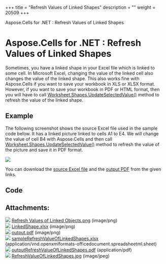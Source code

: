 +++
title = "Refresh Values of Linked Shapes" 
description = "" 
weight = 20509 
+++

Aspose.Cells for .NET : Refresh Values of Linked Shapes  

# Aspose.Cells for .NET : Refresh Values of Linked Shapes


Sometimes, you have a linked shape in your Excel file which is linked to some cell. In Microsoft Excel, changing the value of the linked cell also changes the value of the linked shape. This also works fine with Aspose.Cells if you want to save your workbook in XLS or XLSX format. However, if you want to save your workbook in PDF or HTML format, then you will have to call [Worksheet.Shapes.UpdateSelectedValue()](https://apireference.aspose.com/net/cells/aspose.cells.drawing/shapecollection/methods/updateselectedvalue) method to refresh the value of the linked shape.

## Example

The following screenshot shows the source Excel file used in the sample code below. It has a linked picture linked to cells A1 to E4. We will change the value of cell B4 with Aspose.Cells and then call [Worksheet.Shapes.UpdateSelectedValue()](https://apireference.aspose.com/net/cells/aspose.cells.drawing/shapecollection/methods/updateselectedvalue) method to refresh the value of the picture and save it in PDF format.

![](https://docs2.aspose.com/cells/net/attachments/5017331/95584293.jpg)

You can download the [source Excel file](https://docs2.aspose.com/cells/net/attachments/5017331/95584291.xlsx) and the [output PDF](https://docs2.aspose.com/cells/net/attachments/5017331/95584292.pdf) from the given links.

## Code

## Attachments:

![](https://docs2.aspose.com/cells/net/images/icons/bullet_blue.gif) [Refresh Values of Linked Objects.png](https://docs2.aspose.com/cells/net/attachments/5017331/5112315.png) (image/png)  
![](https://docs2.aspose.com/cells/net/images/icons/bullet_blue.gif) [LinkedShape.xlsx](https://docs2.aspose.com/cells/net/attachments/5017331/5112314.xlsx) (image/png)  
![](https://docs2.aspose.com/cells/net/images/icons/bullet_blue.gif) [output.pdf](https://docs2.aspose.com/cells/net/attachments/5017331/5112338.pdf) (image/png)  
![](https://docs2.aspose.com/cells/net/images/icons/bullet_blue.gif) [sampleRefreshValueOfLinkedShapes.xlsx](https://docs2.aspose.com/cells/net/attachments/5017331/95584291.xlsx) (application/vnd.openxmlformats-officedocument.spreadsheetml.sheet)  
![](https://docs2.aspose.com/cells/net/images/icons/bullet_blue.gif) [outputRefreshValueOfLinkedShapes.pdf](https://docs2.aspose.com/cells/net/attachments/5017331/95584292.pdf) (application/pdf)  
![](https://docs2.aspose.com/cells/net/images/icons/bullet_blue.gif) [RefreshValueOfLinkedShapes.jpg](https://docs2.aspose.com/cells/net/attachments/5017331/95584293.jpg) (image/jpeg)  

